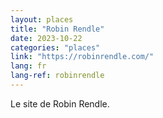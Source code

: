 ```yaml
---
layout: places
title: "Robin Rendle"
date: 2023-10-22
categories: "places"
link: "https://robinrendle.com/"
lang: fr
lang-ref: robinrendle
---
```

Le site de Robin Rendle.
